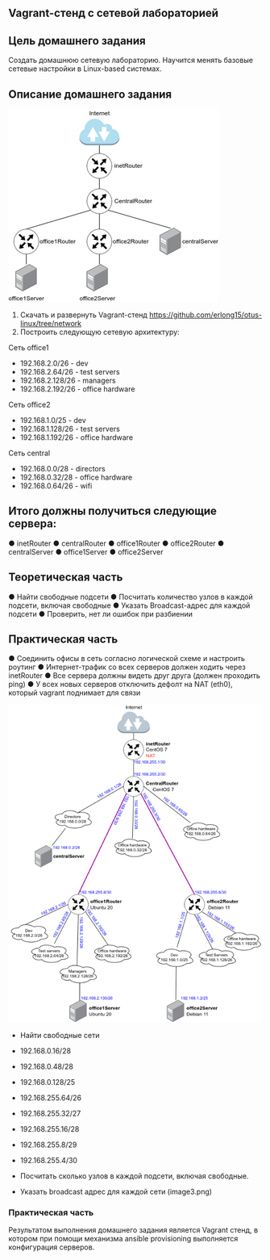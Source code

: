 ## Vagrant-стенд c сетевой лабораторией

## Цель домашнего задания
Создать домашнюю сетевую лабораторию. 
Научится менять базовые сетевые настройки  в Linux-based системах.

## Описание домашнего задания

![Схема 1](image1.png)

1. Скачать и развернуть Vagrant-стенд https://github.com/erlong15/otus-linux/tree/network
2. Построить следующую сетевую архитектуру:

Сеть office1
- 192.168.2.0/26      - dev
- 192.168.2.64/26     - test servers
- 192.168.2.128/26    - managers
- 192.168.2.192/26    - office hardware

Сеть office2
- 192.168.1.0/25      - dev
- 192.168.1.128/26    - test servers
- 192.168.1.192/26    - office hardware

Сеть central
- 192.168.0.0/28     - directors
- 192.168.0.32/28    - office hardware
- 192.168.0.64/26    - wifi


## Итого должны получиться следующие сервера:
●	inetRouter
●	centralRouter
●	office1Router
●	office2Router
●	centralServer
●	office1Server
●	office2Server

## Теоретическая часть
●	Найти свободные подсети
●	Посчитать количество узлов в каждой подсети, включая свободные
●	Указать Broadcast-адрес для каждой подсети
●	Проверить, нет ли ошибок при разбиении

## Практическая часть
●	Соединить офисы в сеть согласно логической схеме и настроить роутинг
●	Интернет-трафик со всех серверов должен ходить через inetRouter
●	Все сервера должны видеть друг друга (должен проходить ping)
●	У всех новых серверов отключить дефолт на NAT (eth0), который vagrant поднимает для связи


![Схема сети](image2.png)

- Найти свободные сети
- 192.168.0.16/28 
- 192.168.0.48/28
- 192.168.0.128/25
- 192.168.255.64/26
- 192.168.255.32/27
- 192.168.255.16/28
- 192.168.255.8/29  
- 192.168.255.4/30 

- Посчитать сколько узлов в каждой подсети, включая свободные.
- Указать broadcast адрес для каждой сети
(image3.png)

### Практическая часть
Результатом выполнения домашнего задания является Vagrant стенд, в котором при помощи механизма ansible provisioning выполняется конфигурация серверов.

